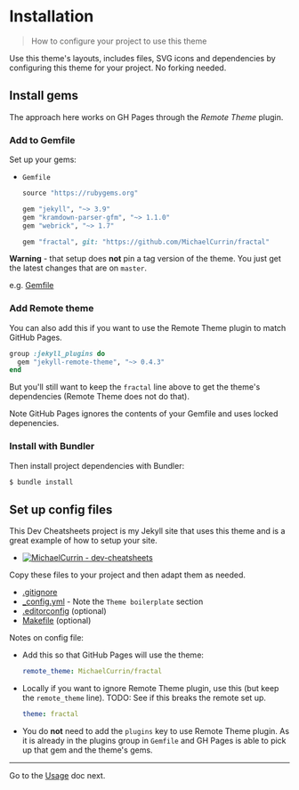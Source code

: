 # Installation
> How to configure your project to use this theme

Use this theme's layouts, includes files, SVG icons and dependencies by configuring this theme for your project. No forking needed.


## Install gems

The approach here works on GH Pages through the _Remote Theme_ plugin.

### Add to Gemfile

Set up your gems:

- `Gemfile`
    ```ruby
    source "https://rubygems.org"

    gem "jekyll", "~> 3.9"
    gem "kramdown-parser-gfm", "~> 1.1.0"
    gem "webrick", "~> 1.7"

    gem "fractal", git: "https://github.com/MichaelCurrin/fractal"
    ```
    
**Warning** - that setup does **not** pin a tag version of the theme. You just get the latest changes that are on `master`.
   
e.g. [Gemfile](https://github.com/MichaelCurrin/dev-cheatsheets/blob/master/Gemfile)
   
### Add Remote theme

You can also add this if you want to use the Remote Theme plugin to match GitHub Pages.

```ruby
group :jekyll_plugins do
  gem "jekyll-remote-theme", "~> 0.4.3"
end
```

But you'll still want to keep the `fractal` line above to get the theme's dependencies (Remote Theme does not do that).
 
Note GitHub Pages ignores the contents of your Gemfile and uses locked depenencies.

### Install with Bundler

Then install project dependencies with Bundler:

```sh
$ bundle install
```


## Set up config files

This Dev Cheatsheets project is my Jekyll site that uses this theme and is a great example of how to setup your site.

- [![MichaelCurrin - dev-cheatsheets](https://img.shields.io/static/v1?label=MichaelCurrin&message=dev-cheatsheets&color=blue&logo=github)](https://github.com/MichaelCurrin/dev-cheatsheets)

Copy these files to your project and then adapt them as needed.

- [.gitignore](https://github.com/MichaelCurrin/dev-cheatsheets/blob/master/.gitignore)
- [\_config.yml](https://github.com/MichaelCurrin/dev-cheatsheets/blob/master/_config.yml) - Note the `Theme boilerplate` section
- [.editorconfig](https://github.com/MichaelCurrin/dev-cheatsheets/blob/master/.editorconfig) (optional)
- [Makefile](https://github.com/MichaelCurrin/dev-cheatsheets/blob/master/Makefile) (optional)

Notes on config file:

- Add this so that GitHub Pages will use the theme:
    ```yaml
    remote_theme: MichaelCurrin/fractal
    ```
- Locally if you want to ignore Remote Theme plugin, use this (but keep the `remote_theme` line). TODO: See if this breaks the remote set up.
    ```yaml
    theme: fractal
    ```
- You do **not** need to add the `plugins` key to use Remote Theme plugin. As it is already in the plugins group in `Gemfile` and GH Pages is able to pick up that gem and the theme's gems.

---

Go to the [Usage](usage.md) doc next.
